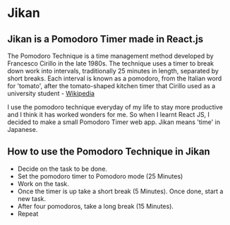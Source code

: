 # Jikan
## Jikan is a Pomodoro Timer made in React.js

The Pomodoro Technique is a time management method developed by Francesco Cirillo in the late 1980s. The technique uses a timer to break down work into intervals, traditionally 25 minutes in length, separated by short breaks. Each interval is known as a pomodoro, from the Italian word for 'tomato', after the tomato-shaped kitchen timer that Cirillo used as a university student - <a href = "https://en.wikipedia.org/wiki/Pomodoro_Technique">Wikipedia</a>
  
I use the pomodoro technique everyday of my life to stay more productive and I think it has worked wonders for me. So when I learnt React JS, I decided to make a small Pomodoro Timer web app. Jikan means 'time' in Japanese.

## How to use the Pomodoro Technique in Jikan
  - Decide on the task to be done.
  - Set the pomodoro timer to Pomodoro mode (25 Minutes)
  - Work on the task.
  - Once the timer is up take a short break (5 Minutes). Once done, start a new task.
  - After four pomodoros, take a long break (15 Minutes).
  - Repeat

